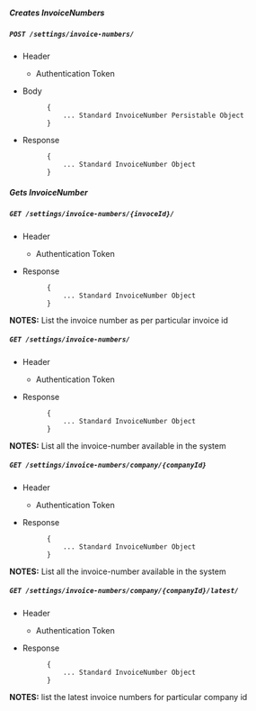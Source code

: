 ##### Creates InvoiceNumbers

##### `POST /settings/invoice-numbers/`
+ Header
	- Authentication Token


+ Body

            {
                ... Standard InvoiceNumber Persistable Object
            }
            
+ Response

            {
                ... Standard InvoiceNumber Object
            }
    

##### Gets InvoiceNumber           
            
##### `GET /settings/invoice-numbers/{invoceId}/`
+ Header 
	- Authentication Token

+ Response

			{
				... Standard InvoiceNumber Object
			}

**NOTES:** List the invoice number as per particular invoice id 

##### `GET /settings/invoice-numbers/`
+ Header
	- Authentication Token

+ Response 

			{
				... Standard InvoiceNumber Object
			} 

**NOTES:** List all the invoice-number available in the system


##### `GET /settings/invoice-numbers/company/{companyId}`
+ Header
	- Authentication Token

+ Response

            {
                ... Standard InvoiceNumber Object
            }
            
**NOTES:** List all the invoice-number available in the system

##### `GET /settings/invoice-numbers/company/{companyId}/latest/`
+ Header
	- Authentication Token

+ Response

            {
                ... Standard InvoiceNumber Object
            }
            
**NOTES:** list the latest invoice numbers for particular company id